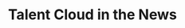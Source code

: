 ---
title: "Talent Cloud in the News"
layout: post
lang: en
lang-ref: 601-news
section: 6
category: 
hero:
  image:
    src: 6.1-tx-heading.jpg
    alt: A photo of someone using a tablet, with a laptop in the background.
blocks:
- type: list
  style: ordered
  items:
    - "Agarwal, Nitika. “<a href=\"https://www.theguardian.com/society/2020/feb/05/hiring-new-whitehall-geniuses-pouring-water-leaky-jug\" target=\"_blank\" rel=\"noreferrer\" title=\"View source.\">Hiring New Whitehall Geniuses Is like Pouring Water into a Leaky Jug.</a>” The Guardian, 5 Feb. 2020"
    - "Cukier, Wendy. “<a href=\"https://ppforum.ca/publications/developing-canadas-digital-ready-public-service/\" target=\"_blank\" rel=\"noreferrer\" title=\"View source.\">Developing Canada’s Digital-Ready Public Service.</a>” Public Policy Forum, Mar. 2019"
    - "Eggers, William D., et al. “<a href=\"https://www2.deloitte.com/us/en/insights/industry/public-sector/future-of-work-in-government.html\" target=\"_blank\" rel=\"noreferrer\" title=\"View source.\">Future of Work in Government.</a>” Deloitte Insights, Feb. 2019"
    - "Leal, Natalie. “<a href=\"https://www.globalgovernmentforum.com/canada-pilots-blockchain-staff-records/\" target=\"_blank\" rel=\"noreferrer\" title=\"View source.\">Canada Pilots Blockchain Staff Records .</a>” Global Government Forum, 2019"
    - "“<a href=\"https://menafn.com/1098677706/Learning-Machine-and-GC-Talent-Cloud-Issue-Blockchain-Credentials-to-Canadas-Free-Agents\" target=\"_blank\" rel=\"noreferrer\" title=\"View source.\">Learning Machine and GC Talent Cloud Issue Blockchain Credentials to Canada’s Free Agents .</a>” MENAFN, 2019"
    - "May, Kathryn. “<a href=\"https://policyoptions.irpp.org/magazines/december-2018/renegade-team-trying-disrupt-government-hiring/\" target=\"_blank\" rel=\"noreferrer\" title=\"View source.\">The Renegade Team Trying to Disrupt Government Hiring.</a>” Policy Options, Dec. 2018"
    - "Myshinskiy, Yury. “<a href=\"https://medium.com/@y.myshinskiy/canadian-experience-in-blockchain-based-talent-verification-for-public-sector-f4a1aadac0b\" target=\"_blank\" rel=\"noreferrer\" title=\"View source.\">Canadian Experience in Blockchain-Based Talent Verification for Public Sector.</a>” Medium, 19 Feb. 2020"
    - "OECD Public Governance Reviews Innovation Skills and Leadership in Brazil’s Public Sector Towards a Senior Civil Service System. OECD Publishing, 2019, pp. 68–69."
    - "Sayani, Fateema. “<a href=\"https://futureofgood.co/worker-mobility-4-0/\" target=\"_blank\" rel=\"noreferrer\" title=\"View source.\">Worker Mobility 4.0 .</a>” Future of Good, Jan. 2019"
    - "The Innovation System of the Public Service of Canada. OECD Publishing, 2018, pp. 148, 151, 152, 179."
    - "“<a href=\"https://apolitical.co/en/solution_article/winners-public-service-workplace-awards-2019\" target=\"_blank\" rel=\"noreferrer\" title=\"View source.\">The Winners of the Public Service Workplace Awards for 2019 .</a>” Apolitical, 18 Apr. 2019"
    - "Wier, Marcel Vander. “<a href=\"https://www.hrreporter.com/focus-areas/recruitment-and-staffing/feds-facing-challenges-in-hiring-tech-workers-report/283729\" target=\"_blank\" rel=\"noreferrer\" title=\"View source.\">Feds Facing Challenges in Hiring Tech Workers.</a>” Canadian HR Reporter, 9 May 2019"
---